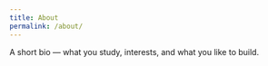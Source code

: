 ```yaml
---
title: About
permalink: /about/
---
```


A short bio — what you study, interests, and what you like to build.
